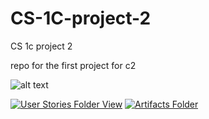 # CS-1C-project-2
CS 1c project 2

repo for the first project for c2

![alt text](https://b50ym1n8ryw31pmkr4671ui1c64-wpengine.netdna-ssl.com/wp-content/blogs.dir/11/files/2018/04/Red-Fox-Beverly-Davis-Blog-1600x1000-1024x640.png)

[![User Stories Folder View](https://img.shields.io/badge/User%20Stories-Click%20Here%20to%20Edit-magenta.svg)](https://docs.google.com/document/d/1aGkrYf6z4p1RcXLLSSPg9AkM0_HcnYT8FyJrp0zgK_A/edit?usp=sharing)
[![Artifacts Folder](https://img.shields.io/badge/Artifacts-Click%20here%20to%20view%20folder%20-purple.svg)](https://drive.google.com/drive/folders/1k4THpVhGVOyMag9B0azLtj3kBvJXkrwO?usp=sharing)
